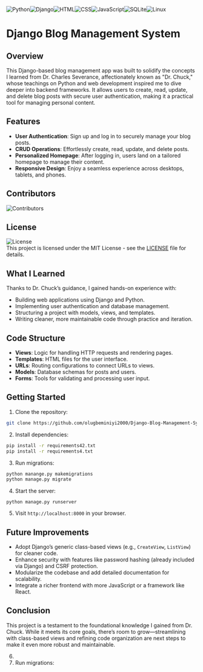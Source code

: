 ![Python](https://img.shields.io/badge/Python-80%25-brightgreen.svg)![Django](https://img.shields.io/badge/Django-3.x-brightgreen.svg)![HTML](https://img.shields.io/badge/HTML-10%25-yellow.svg)![CSS](https://img.shields.io/badge/CSS-5%25-blue.svg)![JavaScript](https://img.shields.io/badge/JavaScript-5%25-lightgrey.svg)![SQLite](https://img.shields.io/badge/SQLite-Default-lightgrey.svg)![Linux](https://img.shields.io/badge/Linux-Host-lightgrey.svg)

# Django Blog Management System

## Overview
This Django-based blog management app was built to solidify the concepts I learned from Dr. Charles Severance, affectionately known as "Dr. Chuck," whose teachings on Python and web development inspired me to dive deeper into backend frameworks. It allows users to create, read, update, and delete blog posts with secure user authentication, making it a practical tool for managing personal content.

## Features
- **User Authentication**: Sign up and log in to securely manage your blog posts.
- **CRUD Operations**: Effortlessly create, read, update, and delete posts.
- **Personalized Homepage**: After logging in, users land on a tailored homepage to manage their content.
- **Responsive Design**: Enjoy a seamless experience across desktops, tablets, and phones.


## Contributors
![Contributors](https://img.shields.io/badge/contributors-1-orange.svg)  

## License
![License](https://img.shields.io/badge/license-MIT-blue.svg)  
This project is licensed under the MIT License - see the [LICENSE](LICENSE) file for details.

## What I Learned
Thanks to Dr. Chuck’s guidance, I gained hands-on experience with:
- Building web applications using Django and Python.
- Implementing user authentication and database management.
- Structuring a project with models, views, and templates.
- Writing cleaner, more maintainable code through practice and iteration.

## Code Structure
- **Views**: Logic for handling HTTP requests and rendering pages.
- **Templates**: HTML files for the user interface.
- **URLs**: Routing configurations to connect URLs to views.
- **Models**: Database schemas for posts and users.
- **Forms**: Tools for validating and processing user input.

## Getting Started
1. Clone the repository:
```bash
git clone https://github.com/olugbeminiyi2000/Django-Blog-Management-System-DBMS-/
```
2. Install dependencies:
```bash
pip install -r requirements42.txt
pip install -r requirements4.txt
```
3. Run migrations:
```bash
python manange.py makemigrations
python manage.py migrate
```
4. Start the server:
```
python manage.py runserver
```
5. Visit `http://localhost:8000` in your browser.

## Future Improvements
- Adopt Django’s generic class-based views (e.g., `CreateView`, `ListView`) for cleaner code.
- Enhance security with features like password hashing (already included via Django) and CSRF protection.
- Modularize the codebase and add detailed documentation for scalability.
- Integrate a richer frontend with more JavaScript or a framework like React.

## Conclusion
This project is a testament to the foundational knowledge I gained from Dr. Chuck. While it meets its core goals, there’s room to grow—streamlining with class-based views and refining code organization are next steps to make it even more robust and maintainable.

6. 
7. Run migrations:
